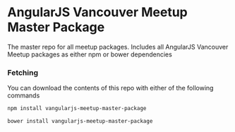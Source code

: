 # AngularJS Vancouver Meetup Master Package

The master repo for all meetup packages. Includes all AngularJS Vancouver Meetup packages as either npm or bower dependencies

### Fetching

You can download the contents of this repo with either of the following commands

```bash
npm install vangularjs-meetup-master-package

bower install vangularjs-meetup-master-package
```
